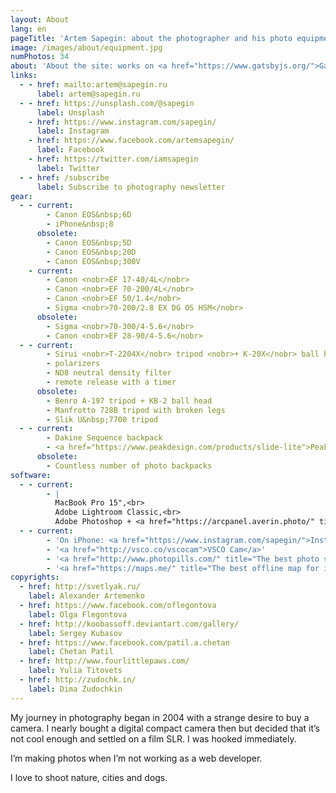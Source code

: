 ```yaml
---
layout: About
lang: en
pageTitle: 'Artem Sapegin: about the photographer and his photo equipment'
image: /images/about/equipment.jpg
numPhotos: 34
about: 'About the site: works on <a href="https://www.gatsbyjs.org/">Gatsby</a>, <a href="https://emotion.sh/">Emotion</a> and <a href="http://sapegin.github.io/tamia/">Tâmia</a>; icons&nbsp;— <a href="http://genn.org/">Genn Osipenko</a>; hosting&nbsp;— <a href="https://www.netlify.com/">Netlify</a>.'
links:
  - - href: mailto:artem@sapegin.ru
      label: artem@sapegin.ru
  - - href: https://unsplash.com/@sapegin
      label: Unsplash
    - href: https://www.instagram.com/sapegin/
      label: Instagram
    - href: https://www.facebook.com/artemsapegin/
      label: Facebook
    - href: https://twitter.com/iamsapegin
      label: Twitter
  - - href: /subscribe
      label: Subscribe to photography newsletter
gear:
  - - current:
        - Canon EOS&nbsp;6D
        - iPhone&nbsp;8
      obsolete:
        - Canon EOS&nbsp;5D
        - Canon EOS&nbsp;20D
        - Canon EOS&nbsp;300V
    - current:
        - Canon <nobr>EF 17-40/4L</nobr>
        - Canon <nobr>EF 70-200/4L</nobr>
        - Canon <nobr>EF 50/1.4</nobr>
        - Sigma <nobr>70-200/2.8 EX DG OS HSM</nobr>
      obsolete:
        - Sigma <nobr>70-300/4-5.6</nobr>
        - Canon <nobr>EF 28-90/4-5.6</nobr>
  - - current:
        - Sirui <nobr>T-2204X</nobr> tripod <nobr>+ K-20X</nobr> ball head <nobr>+ <a href="http://www.sunwayfoto.com/e_goodsDetail.aspx?gId=1217">L-bracket</a></nobr>
        - polarizers
        - ND8 neutral density filter
        - remote release with a timer
      obsolete:
        - Benro A-197 tripod + KB-2 ball head
        - Manfrotto 728B tripod with broken legs
        - Slik U&nbsp;7700 tripod
  - - current:
        - Dakine Sequence backpack
        - <a href="https://www.peakdesign.com/products/slide-lite">Peak Design Slide Light</a> camera strap
      obsolete:
        - Countless number of photo backpacks
software:
  - - current:
        - |
          MacBook Pro 15",<br>
          Adobe Lightroom Classic,<br>
          Adobe Photoshop + <a href="https://arcpanel.averin.photo/" title="Luminosity masks panel">ARCPanel</a>
  - - current:
        - 'On iPhone: <a href="https://www.instagram.com/sapegin/">Instagram</a>'
        - '<a href="http://vsco.co/vscocam">VSCO Cam</a>'
        - '<a href="http://www.photopills.com/" title="The best photo shoot planner for iPhone">PhotoPills</a>'
        - '<a href="https://maps.me/" title="The best offline map for iPhone">Maps.me</a>'
copyrights:
  - href: http://svetlyak.ru/
    label: Alexander Artemenko
  - href: https://www.facebook.com/oflegontova
    label: Olga Flegontova
  - href: http://koobassoff.deviantart.com/gallery/
    label: Sergey Kubasov
  - href: https://www.facebook.com/patil.a.chetan
    label: Chetan Patil
  - href: http://www.fourlittlepaws.com/
    label: Yulia Titovets
  - href: http://zudochk.in/
    label: Dima Zudochkin
---
```


My journey in photography began in 2004 with a strange desire to buy a camera. I nearly bought a digital compact camera then but decided that it’s not cool enough and settled on a film SLR. I was hooked immediately.

I’m making photos when I’m not working as a web developer.

I love to shoot nature, cities and dogs.
